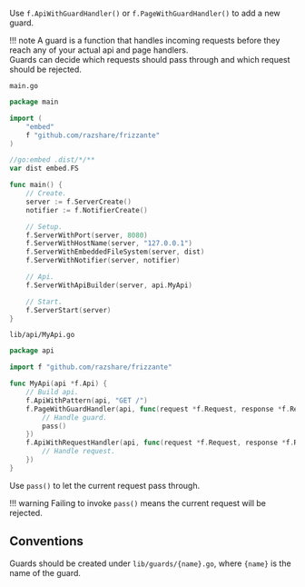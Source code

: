 Use `f.ApiWithGuardHandler()` or `f.PageWithGuardHandler()` to add a new guard.

!!! note
	A guard is a function that handles incoming requests before they reach any of your actual api and page handlers.<br/>
	Guards can decide which requests should pass through and which request should be rejected.

`main.go`
```go
package main

import (
	"embed"
	f "github.com/razshare/frizzante"
)

//go:embed .dist/*/**
var dist embed.FS

func main() {
	// Create.
	server := f.ServerCreate()
	notifier := f.NotifierCreate()

	// Setup.
	f.ServerWithPort(server, 8080)
	f.ServerWithHostName(server, "127.0.0.1")
	f.ServerWithEmbeddedFileSystem(server, dist)
	f.ServerWithNotifier(server, notifier)

	// Api.
	f.ServerWithApiBuilder(server, api.MyApi)

	// Start.
	f.ServerStart(server)
}
```

`lib/api/MyApi.go`
```go
package api

import f "github.com/razshare/frizzante"

func MyApi(api *f.Api) {
	// Build api.
	f.ApiWithPattern(api, "GET /")
	f.PageWithGuardHandler(api, func(request *f.Request, response *f.Response, pass func()) {
		// Handle guard.
		pass()
	})
	f.ApiWithRequestHandler(api, func(request *f.Request, response *f.Response) {
		// Handle request.
	})
}
```

Use `pass()` to let the current request pass through.

!!! warning
	Failing to invoke `pass()` means the current request will be rejected.


## Conventions

Guards should be created under `lib/guards/{name}.go`, where `{name}` is the name of the guard.